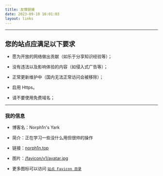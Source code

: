 ```yaml
---
title: 友情链接
date: 2023-09-10 16:01:03
layout: links
---
```


---

## 您的站点应满足以下要求

- 愿为开放的网络做出贡献（如乐于分享知识经验等）；

- 没有违法以及影响体验的内容（如侵入式广告等）；

- 正常更新维护中（国内无法正常访问会被移除）；

- 启用 Https。

- 请不要使用免费域名；

---

### 我的信息

- 博客名：Norph1n's Yark

- 简介：正在学习一些没什么用但很帅的操作

- 链接：[norph1n.top](//norph1n.top)

- 图片：[/favicon/v1/avatar.jpg](/favicon/v1/avatar.jpg)

- 更多图标可以访问 [`站点 Favicon 目录`](/favicon/v1/)
